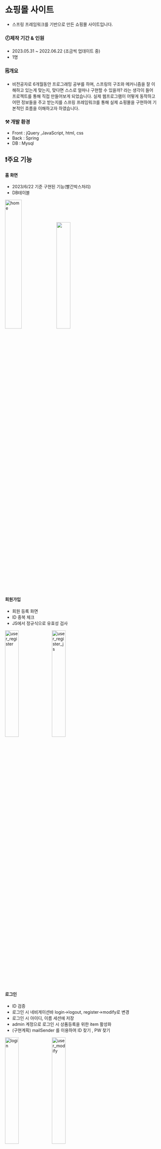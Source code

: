 # 쇼핑몰 사이트
* 스프링 프레임워크를 기반으로 만든 쇼핑몰 사이트입니다.
 
### 🕗제작 기간 & 인원  
* 2023.05.31 ~ 2022.06.22 (조금씩 업데이트 중)  
* 1명  
### 🗒️개요  
* 비전공자로 6개월동안 프로그래밍 공부를 하며, 스프링의 구조와 메커니즘을 잘 이해하고 있는게 맞는지, 맞다면 스스로 얼마나 구현할 수 있을까? 라는 생각이 들어 프로젝트를 통해 직접 만들어보게 되었습니다. 실제 웹프로그램이 어떻게 동작하고 어떤 정보들을 주고 받는지를 스프링 프레임워크를 통해 실제 쇼핑몰을 구현하여 기본적인 흐름을 이해하고자 하였습니다.

###  ⚒️ 개발 환경
* Front : jQuery ,JavaScript, html, css
* Back : Spring
* DB : Mysql

## ❗주요 기능

#### 홈 화면
* 2023/6/22 기준 구현된 기능(빨간박스처리)
* DB테이블
<p>
<img width="33%" alt="home" src="https://github.com/imazato-lee/MyPortfolio/assets/129563625/4ea6725e-01fb-4e1f-8067-546b8b040b94"/>
 <img width="30%" src="https://github.com/imazato-lee/MyPortfolio/assets/129563625/eb380ec5-3b1f-42d2-a819-94b49d2c2a6d">
</p>

#### 회원가입
* 회원 등록 화면
* ID 중복 체크
* JS에서 정규식으로 유효성 검사
<p align="left">
  <img width="30%" alt="user_register" src="https://github.com/imazato-lee/MyPortfolio/assets/129563625/804e24f9-c598-483a-ac2c-c99ac17910cb">
  <img width="30%" alt="user_register_js" src="https://github.com/imazato-lee/MyPortfolio/assets/129563625/d6cce337-a765-4f19-90da-c8f24e0f66ae">
</p>

#### 로그인
* ID 검증
* 로그인 시 네비게이션바 login->logout, register->modify로 변경
* 로그인 시 아이디, 이름 세션에 저장
* admin 계정으로 로그인 시 상품등록을 위한 item 활성화
* (구현계획) mailSender 를 이용하여 ID 찾기 , PW 찾기 
<p align="left">
  <img width="30%" alt="login" src="https://github.com/imazato-lee/MyPortfolio/assets/129563625/4b18d1be-d56e-4514-a362-8763a8561d92">
  <img width="30%" alt="user_modify" src="https://github.com/imazato-lee/MyPortfolio/assets/129563625/85eb3c1b-2f99-4fed-bacb-bdb2b9b62d74">

</p>

#### 로그아웃
* 세션 삭제

#### 상품 화면
* 이미지 미리보기 및 업로드
* 수정,목록 화면에서도 이미지를 불러올수 있게 구현
* 신상품순, 조회수순, 카테고리별 목록 조회 기능 구현
* 상품 이름으로 검색 기능 구현
* 페이지네이션 구현
<p>
  <img width="30%" alt="item_register" src="https://github.com/imazato-lee/MyPortfolio/assets/129563625/01d06c32-e83d-4c9b-97e8-585e8646a3fd">
  <img width="30%" alt="item_modify" src="https://github.com/imazato-lee/MyPortfolio/assets/129563625/e0012417-70e8-4bab-9b44-a0d7ee5bfc89">
  <img width="30%" alt="itemList" src="https://github.com/imazato-lee/MyPortfolio/assets/129563625/0fe781e9-4c3a-4f07-96f2-8200d5c18eb6">
  <img width="30%" alt="item_search" src="https://github.com/imazato-lee/MyPortfolio/assets/129563625/6e3f519f-8688-441a-8157-e17c026a3241">
  <img width="30%" alt="item_read2" src="https://github.com/imazato-lee/MyPortfolio/assets/129563625/764de501-feaa-4b4f-b29a-d2b80e39c8fa">
</p>

#### Q&A 
* 상품Q&A 글 작성, 읽기, 수정, 삭제(CRUD) 구현
* Q&A는 상품상세페이지와 Q&A게시판 양쪽에서 확인할수 있도록 구현
* Q&A 게시판에서는 Q&A에 해당 상품도 보여주기 위해 상품테이블과 조인
* 페이지네이션
* 작성 날짜와 검색 조건(제목,상품명 등)으로 검색 기능 구현
<p>
  <img width="30%" alt="qna_write" src="https://github.com/imazato-lee/MyPortfolio/assets/129563625/f5543984-8b60-4ec4-948e-068a5fbd4742">
  <img width="30%" alt="qna_read" src="https://github.com/imazato-lee/MyPortfolio/assets/129563625/1ea65041-7eea-4ad0-bb5b-3f382622f9d4">
  <img width="30%" alt="qna_modify" src="https://github.com/imazato-lee/MyPortfolio/assets/129563625/1e694d4f-5336-4865-ac98-07c4b5ff6e08">
  <img width="30%" alt="qnaList_in_item_read" src="https://github.com/imazato-lee/MyPortfolio/assets/129563625/275472dd-09c5-4a30-ab2b-d639103dc818">
  <img width="30%" alt="qnaList" src="https://github.com/imazato-lee/MyPortfolio/assets/129563625/9477a912-e1b9-4280-b64c-8f7146faa12c">
  <img width="30%" alt="qnaList_search" src="https://github.com/imazato-lee/MyPortfolio/assets/129563625/88244351-92bb-4a90-b000-14e8974d4989">
</p>

#### 공지사항
* 글 작성, 읽기, 수정, 삭제(CRUD) 구현
* 댓글 작성, 읽기, 수정, 삭제(CURD) 구현(REST API)
* 공지사항 제목,내용,제목+내용 옵션으로 검색 기능 구현
* 공지사항, 댓글 페이지네이션
* 목록으로 돌아가기 또는 수정완료, 삭제 후에도 정상적으로 이전 페이징을 유지하기 위해 UriComponentsBuilder 사용
<p>
 <img width="30%" alt="noticeList" src="https://github.com/imazato-lee/MyPortfolio/assets/129563625/2e8f5d3c-5fa3-4deb-9c69-603f52981d9d">
 <img width="30%" alt="noticeList_search" src="https://github.com/imazato-lee/MyPortfolio/assets/129563625/5dff86ad-eab1-4d23-967f-73e6d45112f5">
 <img width="30%" alt="notice comment" src="https://github.com/imazato-lee/MyPortfolio/assets/129563625/dd760d50-431d-4639-914b-9169f110aafd">
 <img width="30%" alt="notice_comment_paging" src="https://github.com/imazato-lee/MyPortfolio/assets/129563625/aa470029-f586-4d8c-846e-45c4faeff42d">
 <img width="30%" alt="notice_modify" src="https://github.com/imazato-lee/MyPortfolio/assets/129563625/26ae0790-d089-43a2-bf79-eb6787f78504">

</p>



---
### ✍️회고
* 공부를 시작하고나서부터 저의 진정한 개발 공부는 혼자서 프로젝트를 진행하기 전과 후로 나뉜다고 생각합니다. 실제로 프로젝트를 준비하며 평소에 웹서핑을 할때도 이 기능은 어떻게 만들었을까?
하며 조금은 초급 프로그래머의 시각으로 접근할 수 있게 되었습니다. 실제 프로그램을 구현하면서 코드를 만드는 시간보다 어떤 방식으로 구현할 것인가의 틀을 짜는데 시간을 훨씬 많이 투자하였습니다. 
기능을 하나하나 추가할 때마다 이전보다 시간이 덜 걸리게 되었고, 조금 더 복잡해져도 며칠 고민하면서 퍼즐을 맞 출 수 있었습니다. 비록 한 번 막히면 서너시간동안 코드 하나 붙잡고
하루를 다 보낸 날도 있고, 첫 프로젝트의 코드 퀄리티가 좋지 않지만 저에게는 정말 즐겁게 고민하며 만든 첫 프로젝트입니다. 앞으로 구매 기능과 장바구니 기능 등을 추가하고 실제로 배포도 해보고 싶습니다.

아쉬운 점은 코드의 질 보다는 기능의 구현에 중점을 두어, 다음 프로젝트에는 재사용성이 좋은 코드를 만들고 싶습니다. 


